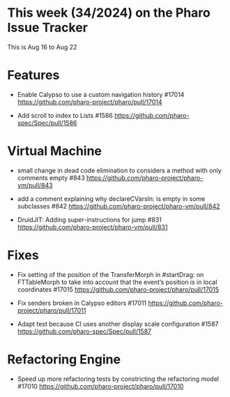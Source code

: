 # This week (34/2024) on the Pharo Issue Tracker


This is Aug 16 to Aug 22

# Features

- Enable Calypso to use a custom navigation history #17014
	https://github.com/pharo-project/pharo/pull/17014

- Add scroll to index to Lists #1586
	https://github.com/pharo-spec/Spec/pull/1586
	
	
# Virtual Machine

- small change in dead code elimination to considers a method with only comments empty #843
	https://github.com/pharo-project/pharo-vm/pull/843
	
- add a comment explaining why declareCVarsIn: is empty in some subclasses #842
	https://github.com/pharo-project/pharo-vm/pull/842
	
- DruidJIT: Adding super-instructions for jump #831
	https://github.com/pharo-project/pharo-vm/pull/831


# Fixes

- Fix setting of the position of the TransferMorph in #startDrag: on FTTableMorph to take into account that the event’s position is in local coordinates #17015
	https://github.com/pharo-project/pharo/pull/17015
	
- Fix senders broken in Calypso editors #17011
	https://github.com/pharo-project/pharo/pull/17011
	
- Adapt test because CI uses another display scale configuration #1587
	https://github.com/pharo-spec/Spec/pull/1587
	
	
# Refactoring Engine

- Speed up more refactoring tests by constricting the refactoring model #17010
	https://github.com/pharo-project/pharo/pull/17010